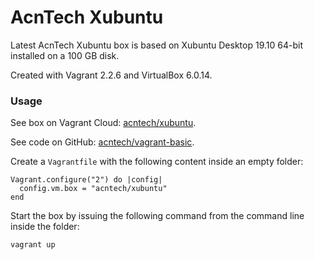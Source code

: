 # AcnTech Xubuntu
Latest AcnTech Xubuntu box is based on Xubuntu Desktop 19.10 64-bit installed on a 100 GB disk.

Created with Vagrant 2.2.6 and VirtualBox 6.0.14.

### Usage
See box on Vagrant Cloud: [acntech/xubuntu](https://app.vagrantup.com/acntech/boxes/xubuntu).

See code on GitHub: [acntech/vagrant-basic](https://github.com/acntech/vagrant-basic).

Create a ```Vagrantfile``` with the following content inside an empty folder:
```
Vagrant.configure("2") do |config|
  config.vm.box = "acntech/xubuntu"
end
```

Start the box by issuing the following command from the command line inside the folder:
```
vagrant up
```

